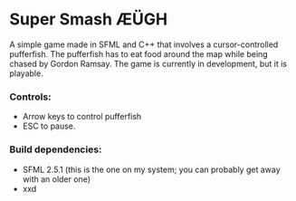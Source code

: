 # Super Smash ÆÜGH
A simple game made in SFML and C++ that involves a cursor-controlled pufferfish. The pufferfish has to eat food around the map while being chased by Gordon Ramsay. The game is currently in development, but it is playable.

### Controls:
* Arrow keys to control pufferfish
* ESC to pause.

### Build dependencies:
* SFML 2.5.1 (this is the one on my system; you can probably get away with an older one)
* xxd
